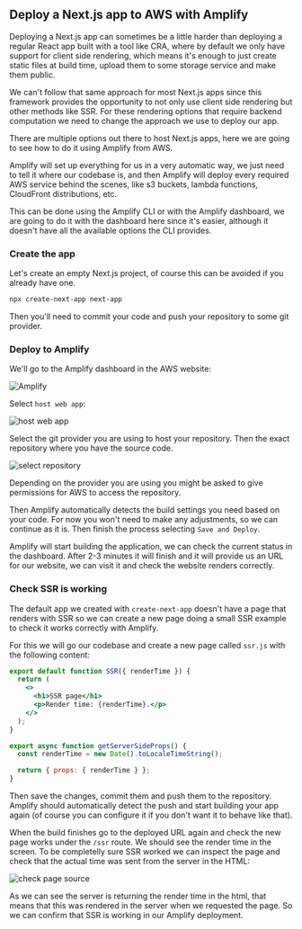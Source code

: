 ## Deploy a Next.js app to AWS with Amplify

Deploying a Next.js app can sometimes be a little harder than deploying a regular React app built with a tool like CRA, where by default we only have support for client side rendering, which means it's enough to just create static files at build time, upload them to some storage service and make them public.

We can't follow that same approach for most Next.js apps since this framework provides the opportunity to not only use client side rendering but other methods like SSR. For these rendering options that require backend computation we need to change the approach we use to deploy our app.

There are multiple options out there to host Next.js apps, here we are going to see how to do it using Amplify from AWS.

Amplify will set up everything for us in a very automatic way, we just need to tell it where our codebase is, and then Amplify will deploy every required AWS service behind the scenes, like s3 buckets, lambda functions, CloudFront distributions, etc.

This can be done using the Amplify CLI or with the Amplify dashboard, we are going to do it with the dashboard here since it's easier, although it doesn't have all the available options the CLI provides.

### Create the app

Let's create an empty Next.js project, of course this can be avoided if you already have one.

```bash
npx create-next-app next-app
```

Then you'll need to commit your code and push your repository to some git provider.

### Deploy to Amplify

We'll go to the Amplify dashboard in the AWS website:

![Amplify](https://i.imgur.com/jTcfFQd.png)

Select `host web app`:

![host web app](https://i.imgur.com/4YxIRQM.png)

Select the git provider you are using to host your repository. Then the exact repository where you have the source code.

![select repository](https://i.imgur.com/xFCDQZf.png)

Depending on the provider you are using you might be asked to give permissions for AWS to access the repository.

Then Amplify automatically detects the build settings you need based on your code. For now you won't need to make any adjustments, so we can continue as it is. Then finish the process selecting `Save and Deploy`.

Amplify will start building the application, we can check the current status in the dashboard. After 2-3 minutes it will finish and it will provide us an URL for our website, we can visit it and check the website renders correctly.

### Check SSR is working

The default app we created with `create-next-app` doesn't have a page that renders with SSR so we can create a new page doing a small SSR example to check it works correctly with Amplify.

For this we will go our codebase and create a new page called `ssr.js` with the following content:

```jsx
export default function SSR({ renderTime }) {
  return (
    <>
      <h1>SSR page</h1>
      <p>Render time: {renderTime}.</p>
    </>
  );
}

export async function getServerSideProps() {
  const renderTime = new Date().toLocaleTimeString();

  return { props: { renderTime } };
}
```

Then save the changes, commit them and push them to the repository. Amplify should automatically detect the push and start building your app again (of course you can configure it if you don't want it to behave like that).

When the build finishes go to the deployed URL again and check the new page works under the `/ssr` route. We should see the render time in the screen. To be completelly sure SSR worked we can inspect the page and check that the actual time was sent from the server in the HTML:

![check page source](https://i.imgur.com/qZHr38L.png)

As we can see the server is returning the render time in the html, that means that this was rendered in the server when we requested the page. So we can confirm that SSR is working in our Amplify deployment.
